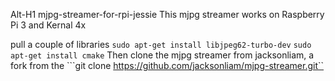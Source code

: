 Alt-H1 mjpg-streamer-for-rpi-jessie
This mjpg streamer works on Raspberry Pi 3 and Kernal 4x

pull a couple of libraries
```sudo apt-get install libjpeg62-turbo-dev```
```sudo apt-get install cmake```
Then clone the mjpg streamer from jacksonliam, a fork from the 
```git clone https://github.com/jacksonliam/mjpg-streamer.git``